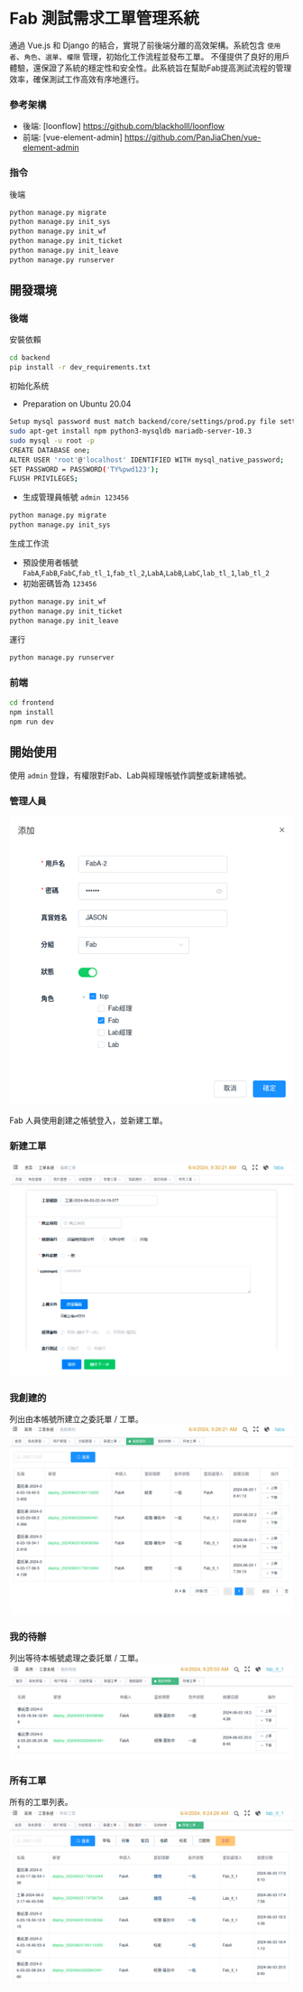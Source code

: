 # Fab 測試需求工單管理系統
通過 Vue.js 和 Django 的結合，實現了前後端分離的高效架構。系統包含 `使用者`、`角色`、`選單`、`權限` 管理，初始化工作流程並發布工單。
不僅提供了良好的用戶體驗，還保證了系統的穩定性和安全性。此系統旨在幫助Fab提高測試流程的管理效率，確保測試工作高效有序地進行。

### 參考架構
- 後端: [loonflow] https://github.com/blackholll/loonflow
- 前端: [vue-element-admin] https://github.com/PanJiaChen/vue-element-admin

### 指令
後端
```bash
python manage.py migrate
python manage.py init_sys
python manage.py init_wf
python manage.py init_ticket
python manage.py init_leave
python manage.py runserver
```
## 開發環境
### 後端
安裝依賴
```bash
cd backend
pip install -r dev_requirements.txt
```

初始化系统
- Preparation on Ubuntu 20.04
```bash
Setup mysql password must match backend/core/settings/prod.py file settings.
sudo apt-get install npm python3-mysqldb mariadb-server-10.3
sudo mysql -u root -p
CREATE DATABASE one;
ALTER USER 'root'@'localhost' IDENTIFIED WITH mysql_native_password;
SET PASSWORD = PASSWORD('TY%pwd123');
FLUSH PRIVILEGES;
```
- 生成管理員帳號 `admin 123456`
```bash
python manage.py migrate
python manage.py init_sys
```

生成工作流
- 預設使用者帳號 `FabA`,`FabB`,`FabC`,`fab_tl_1`,`fab_tl_2`,`LabA`,`LabB`,`LabC`,`lab_tl_1`,`lab_tl_2`
- 初始密碼皆為 `123456`

```bash
python manage.py init_wf
python manage.py init_ticket
python manage.py init_leave
```

運行
```bash
python manage.py runserver
```

### 前端
```bash
cd frontend
npm install
npm run dev
```

## 開始使用
使用 `admin` 登錄，有權限對Fab、Lab與經理帳號作調整或新建帳號。
### 管理人員
![role](https://github.com/Alextien40816291/CN_final/blob/main/gifs/admin.png)

Fab 人員使用創建之帳號登入，並新建工單。
### 新建工單
![role](https://github.com/Alextien40816291/CN_final/blob/main/gifs/ticket_new.png)

### 我創建的
列出由本帳號所建立之委託單 / 工單。
![role](https://github.com/Alextien40816291/CN_final/blob/main/gifs/ticket_my.png)

### 我的待辦
列出等待本帳號處理之委託單 / 工單。
![role](https://github.com/Alextien40816291/CN_final/blob/main/gifs/ticket_todo.png)

### 所有工單
所有的工單列表。
![role](https://github.com/Alextien40816291/CN_final/blob/main/gifs/ticket_all.png)